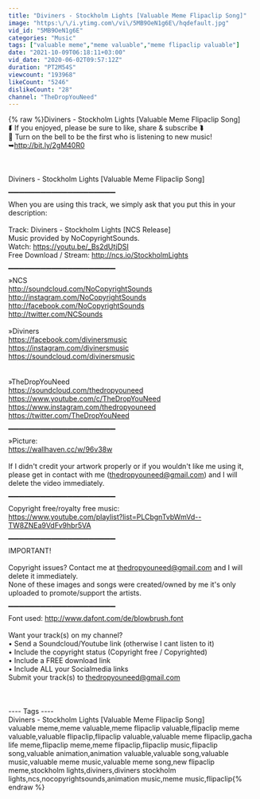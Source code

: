 ```yaml
---
title: "Diviners - Stockholm Lights [Valuable Meme Flipaclip Song]"
image: "https:\/\/i.ytimg.com\/vi\/5MB9OeN1g6E\/hqdefault.jpg"
vid_id: "5MB9OeN1g6E"
categories: "Music"
tags: ["valuable meme","meme valuable","meme flipaclip valuable"]
date: "2021-10-09T06:18:11+03:00"
vid_date: "2020-06-02T09:57:12Z"
duration: "PT2M54S"
viewcount: "193968"
likeCount: "5246"
dislikeCount: "28"
channel: "TheDropYouNeed"
---
```

{% raw %}Diviners - Stockholm Lights [Valuable Meme Flipaclip Song]<br />⮮ If you enjoyed, please be sure to like, share &amp; subscribe ⮯ <br />🔔 Turn on the bell to be the first who is listening to new music! <br />➥<a rel="nofollow" target="blank" href="http://bit.ly/2gM40R0">http://bit.ly/2gM40R0</a><br /><br /><br /><br />Diviners - Stockholm Lights [Valuable Meme Flipaclip Song]<br /><br />▔▔▔▔▔▔▔▔▔▔▔▔▔▔▔▔▔▔▔▔<br />When you are using this track, we simply ask that you put this in your description:<br /><br />Track: Diviners - Stockholm Lights [NCS Release]<br />Music provided by NoCopyrightSounds.<br />Watch: <a rel="nofollow" target="blank" href="https://youtu.be/_Bs2dUtjDSI">https://youtu.be/_Bs2dUtjDSI</a><br />Free Download / Stream: <a rel="nofollow" target="blank" href="http://ncs.io/StockholmLights">http://ncs.io/StockholmLights</a><br /><br />▔▔▔▔▔▔▔▔▔▔▔▔▔▔▔▔▔▔▔▔<br />»NCS<br /><a rel="nofollow" target="blank" href="http://soundcloud.com/NoCopyrightSounds">http://soundcloud.com/NoCopyrightSounds</a><br /><a rel="nofollow" target="blank" href="http://instagram.com/NoCopyrightSounds">http://instagram.com/NoCopyrightSounds</a><br /><a rel="nofollow" target="blank" href="http://facebook.com/NoCopyrightSounds">http://facebook.com/NoCopyrightSounds</a><br /><a rel="nofollow" target="blank" href="http://twitter.com/NCSounds">http://twitter.com/NCSounds</a><br /><br />»Diviners<br /><a rel="nofollow" target="blank" href="https://facebook.com/divinersmusic">https://facebook.com/divinersmusic</a><br /><a rel="nofollow" target="blank" href="https://instagram.com/divinersmusic">https://instagram.com/divinersmusic</a><br /><a rel="nofollow" target="blank" href="https://soundcloud.com/divinersmusic">https://soundcloud.com/divinersmusic</a><br /><br /><br />»TheDropYouNeed<br /><a rel="nofollow" target="blank" href="https://soundcloud.com/thedropyouneed">https://soundcloud.com/thedropyouneed</a><br /><a rel="nofollow" target="blank" href="https://www.youtube.com/c/TheDropYouNeed">https://www.youtube.com/c/TheDropYouNeed</a><br /><a rel="nofollow" target="blank" href="https://www.instagram.com/thedropyouneed">https://www.instagram.com/thedropyouneed</a><br /><a rel="nofollow" target="blank" href="https://twitter.com/TheDropYouNeed">https://twitter.com/TheDropYouNeed</a><br /><br />▔▔▔▔▔▔▔▔▔▔▔▔▔▔▔▔▔▔▔▔<br />»Picture:<br /><a rel="nofollow" target="blank" href="https://wallhaven.cc/w/96v38w">https://wallhaven.cc/w/96v38w</a><br /><br />If I didn't credit your artwork properly or if you wouldn't like me using it, please get in contact with me (thedropyouneed@gmail.com) and I will delete the video immediately.<br /><br />▔▔▔▔▔▔▔▔▔▔▔▔▔▔▔▔▔▔▔▔<br />Copyright free/royalty free music:<br /><a rel="nofollow" target="blank" href="https://www.youtube.com/playlist?list=PLCbgnTvbWmVd--TW8ZNEa9VdFv9hbr5VA">https://www.youtube.com/playlist?list=PLCbgnTvbWmVd--TW8ZNEa9VdFv9hbr5VA</a><br /><br />▔▔▔▔▔▔▔▔▔▔▔▔▔▔▔▔▔▔▔▔<br />IMPORTANT!<br /><br />Copyright issues? Contact me at thedropyouneed@gmail.com and I will delete it immediately.<br />None of these images and songs were created/owned by me it's only uploaded to promote/support the artists.<br /><br />▔▔▔▔▔▔▔▔▔▔▔▔▔▔▔▔▔▔▔▔<br />Font used: <a rel="nofollow" target="blank" href="http://www.dafont.com/de/blowbrush.font">http://www.dafont.com/de/blowbrush.font</a><br /><br />Want your track(s) on my channel?<br />• Send a Soundcloud/Youtube link (otherwise I cant listen to it)<br />• Include the copyright status (Copyright free / Copyrighted)<br />• Include a FREE download link<br />• Include ALL your Socialmedia links<br />Submit your track(s) to thedropyouneed@gmail.com<br /><br /><br /><br />---- Tags ----<br />Diviners - Stockholm Lights [Valuable Meme Flipaclip Song]<br />valuable meme,meme valuable,meme flipaclip valuable,flipaclip meme valuable,valuable flipaclip,flipaclip valuable,valuable meme flipaclip,gacha life meme,flipaclip meme,meme flipaclip,flipaclip music,flipaclip song,valuable animation,animation valuable,valuable song,valuable music,valuable meme music,valuable meme song,new flipaclip meme,stockholm lights,diviners,diviners stockholm lights,ncs,nocopyrightsounds,animation music,meme music,flipaclip{% endraw %}
